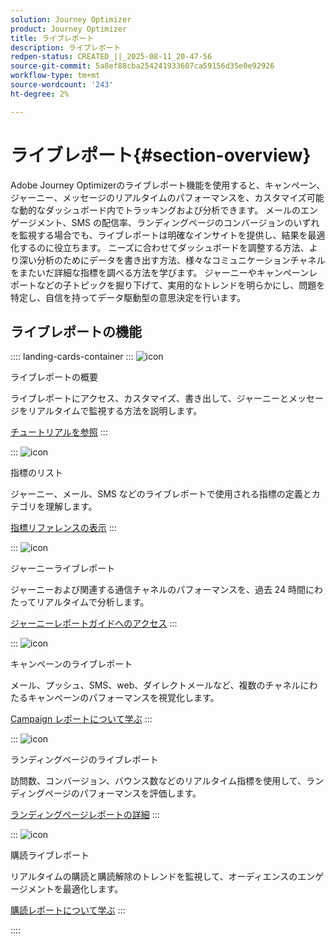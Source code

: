 ```yaml
---
solution: Journey Optimizer
product: Journey Optimizer
title: ライブレポート
description: ライブレポート
redpen-status: CREATED_||_2025-08-11_20-47-56
source-git-commit: 5a8ef88cba254241933607ca59156d35e0e92926
workflow-type: tm+mt
source-wordcount: '243'
ht-degree: 2%

---
```



# ライブレポート{#section-overview}

Adobe Journey Optimizerのライブレポート機能を使用すると、キャンペーン、ジャーニー、メッセージのリアルタイムのパフォーマンスを、カスタマイズ可能な動的なダッシュボード内でトラッキングおよび分析できます。 メールのエンゲージメント、SMS の配信率、ランディングページのコンバージョンのいずれを監視する場合でも、ライブレポートは明確なインサイトを提供し、結果を最適化するのに役立ちます。 ニーズに合わせてダッシュボードを調整する方法、より深い分析のためにデータを書き出す方法、様々なコミュニケーションチャネルをまたいだ詳細な指標を調べる方法を学びます。 ジャーニーやキャンペーンレポートなどの子トピックを掘り下げて、実用的なトレンドを明らかにし、問題を特定し、自信を持ってデータ駆動型の意思決定を行います。

## ライブレポートの機能

:::: landing-cards-container
:::
![icon](https://cdn.experienceleague.adobe.com/icons/circle-play.svg?lang=ja)

ライブレポートの概要

ライブレポートにアクセス、カスタマイズ、書き出して、ジャーニーとメッセージをリアルタイムで監視する方法を説明します。

[チュートリアルを参照](../using/reports/live-report.md)
:::

:::
![icon](https://cdn.experienceleague.adobe.com/icons/list-check.svg?lang=ja)

指標のリスト

ジャーニー、メール、SMS などのライブレポートで使用される指標の定義とカテゴリを理解します。

[指標リファレンスの表示](../using/reports/live-report-components.md)
:::

:::
![icon](https://cdn.experienceleague.adobe.com/icons/chart-line.svg?lang=ja)

ジャーニーライブレポート

ジャーニーおよび関連する通信チャネルのパフォーマンスを、過去 24 時間にわたってリアルタイムで分析します。

[ジャーニーレポートガイドへのアクセス](../using/reports/journey-live-report.md)
:::

:::
![icon](https://cdn.experienceleague.adobe.com/icons/chart-line.svg?lang=ja)

キャンペーンのライブレポート

メール、プッシュ、SMS、web、ダイレクトメールなど、複数のチャネルにわたるキャンペーンのパフォーマンスを視覚化します。

[Campaign レポートについて学ぶ](../using/reports/campaign-live-report.md)
:::

:::
![icon](https://cdn.experienceleague.adobe.com/icons/chart-line.svg?lang=ja)

ランディングページのライブレポート

訪問数、コンバージョン、バウンス数などのリアルタイム指標を使用して、ランディングページのパフォーマンスを評価します。

[ランディングページレポートの詳細](../using/reports/lp-report-live.md)
:::

:::
![icon](https://cdn.experienceleague.adobe.com/icons/chart-line.svg?lang=ja)

購読ライブレポート

リアルタイムの購読と購読解除のトレンドを監視して、オーディエンスのエンゲージメントを最適化します。

[購読レポートについて学ぶ](../using/reports/subscription-report-live.md)
:::

::::
